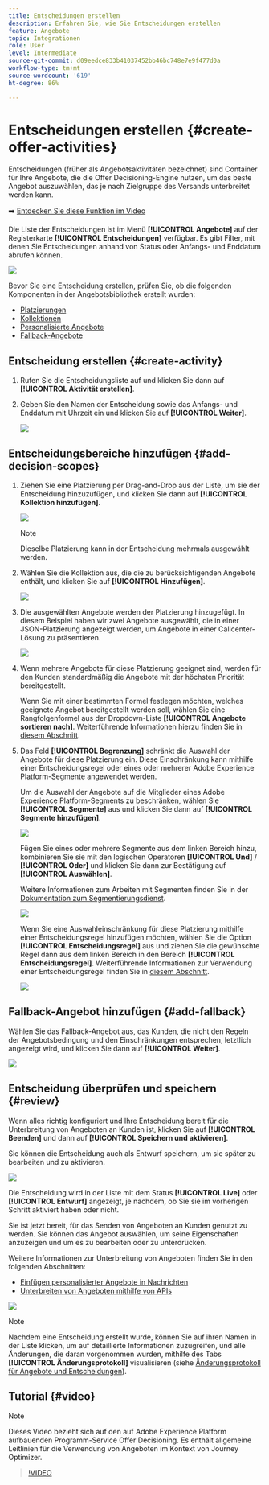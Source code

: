```yaml
---
title: Entscheidungen erstellen
description: Erfahren Sie, wie Sie Entscheidungen erstellen
feature: Angebote
topic: Integrationen
role: User
level: Intermediate
source-git-commit: d09eedce833b41037452bb46bc748e7e9f477d0a
workflow-type: tm+mt
source-wordcount: '619'
ht-degree: 86%

---
```


# Entscheidungen erstellen {#create-offer-activities}

Entscheidungen (früher als Angebotsaktivitäten bezeichnet) sind Container für Ihre Angebote, die die Offer Decisioning-Engine nutzen, um das beste Angebot auszuwählen, das je nach Zielgruppe des Versands unterbreitet werden kann.

➡️ [Entdecken Sie diese Funktion im Video](#video)

Die Liste der Entscheidungen ist im Menü **[!UICONTROL Angebote]** auf der Registerkarte **[!UICONTROL Entscheidungen]** verfügbar. Es gibt Filter, mit denen Sie Entscheidungen anhand von Status oder Anfangs- und Enddatum abrufen können.

![](../../assets/activities-list.png)

Bevor Sie eine Entscheidung erstellen, prüfen Sie, ob die folgenden Komponenten in der Angebotsbibliothek erstellt wurden:

* [Platzierungen](../offer-library/creating-placements.md)
* [Kollektionen](../offer-library/creating-collections.md)
* [Personalisierte Angebote](../offer-library/creating-personalized-offers.md)
* [Fallback-Angebote](../offer-library/creating-fallback-offers.md)

## Entscheidung erstellen {#create-activity}

1. Rufen Sie die Entscheidungsliste auf und klicken Sie dann auf **[!UICONTROL Aktivität erstellen]**.

1. Geben Sie den Namen der Entscheidung sowie das Anfangs- und Enddatum mit Uhrzeit ein und klicken Sie auf **[!UICONTROL Weiter]**.

   ![](../../assets/activities-name.png)

## Entscheidungsbereiche hinzufügen {#add-decision-scopes}

1. Ziehen Sie eine Platzierung per Drag-and-Drop aus der Liste, um sie der Entscheidung hinzuzufügen, und klicken Sie dann auf **[!UICONTROL Kollektion hinzufügen]**.

   ![](../../assets/activities-placement.png)

   >[!NOTE]
   >
   >Dieselbe Platzierung kann in der Entscheidung mehrmals ausgewählt werden.

1. Wählen Sie die Kollektion aus, die die zu berücksichtigenden Angebote enthält, und klicken Sie auf **[!UICONTROL Hinzufügen]**.

   ![](../../assets/activities-collection.png)

1. Die ausgewählten Angebote werden der Platzierung hinzugefügt. In diesem Beispiel haben wir zwei Angebote ausgewählt, die in einer JSON-Platzierung angezeigt werden, um Angebote in einer Callcenter-Lösung zu präsentieren.

   ![](../../assets/offers-added.png)

1. Wenn mehrere Angebote für diese Platzierung geeignet sind, werden für den Kunden standardmäßig die Angebote mit der höchsten Priorität bereitgestellt.

   Wenn Sie mit einer bestimmten Formel festlegen möchten, welches geeignete Angebot bereitgestellt werden soll, wählen Sie eine Rangfolgenformel aus der Dropdown-Liste **[!UICONTROL Angebote sortieren nach]**. Weiterführende Informationen hierzu finden Sie in [diesem Abschnitt](../offer-activities/configure-offer-selection.md).

1. Das Feld **[!UICONTROL Begrenzung]** schränkt die Auswahl der Angebote für diese Platzierung ein. Diese Einschränkung kann mithilfe einer Entscheidungsregel oder eines oder mehrerer Adobe Experience Platform-Segmente angewendet werden.

   Um die Auswahl der Angebote auf die Mitglieder eines Adobe Experience Platform-Segments zu beschränken, wählen Sie **[!UICONTROL Segmente]** aus und klicken Sie dann auf **[!UICONTROL Segmente hinzufügen]**.

   ![](../../assets/activity_constraint_segment.png)

   Fügen Sie eines oder mehrere Segmente aus dem linken Bereich hinzu, kombinieren Sie sie mit den logischen Operatoren **[!UICONTROL Und]** / **[!UICONTROL Oder]** und klicken Sie dann zur Bestätigung auf **[!UICONTROL Auswählen]**.

   Weitere Informationen zum Arbeiten mit Segmenten finden Sie in der [Dokumentation zum Segmentierungsdienst](https://experienceleague.adobe.com/docs/experience-platform/segmentation/home.html).

   ![](../../assets/activity_constraint_segment2.png)

   Wenn Sie eine Auswahleinschränkung für diese Platzierung mithilfe einer Entscheidungsregel hinzufügen möchten, wählen Sie die Option **[!UICONTROL Entscheidungsregel]** aus und ziehen Sie die gewünschte Regel dann aus dem linken Bereich in den Bereich **[!UICONTROL Entscheidungsregel]**. Weiterführende Informationen zur Verwendung einer Entscheidungsregel finden Sie in [diesem Abschnitt](../offer-library/creating-decision-rules.md).

   ![](../../assets/activity_constraint_rule.png)

## Fallback-Angebot hinzufügen {#add-fallback}

Wählen Sie das Fallback-Angebot aus, das Kunden, die nicht den Regeln der Angebotsbedingung und den Einschränkungen entsprechen, letztlich angezeigt wird, und klicken Sie dann auf **[!UICONTROL Weiter]**.

![](../../assets/add-fallback-offer.png)

## Entscheidung überprüfen und speichern {#review}

Wenn alles richtig konfiguriert und Ihre Entscheidung bereit für die Unterbreitung von Angeboten an Kunden ist, klicken Sie auf **[!UICONTROL Beenden]** und dann auf **[!UICONTROL Speichern und aktivieren]**.

Sie können die Entscheidung auch als Entwurf speichern, um sie später zu bearbeiten und zu aktivieren.

![](../../assets/save-activities.png)

Die Entscheidung wird in der Liste mit dem Status **[!UICONTROL Live]** oder **[!UICONTROL Entwurf]** angezeigt, je nachdem, ob Sie sie im vorherigen Schritt aktiviert haben oder nicht.

Sie ist jetzt bereit, für das Senden von Angeboten an Kunden genutzt zu werden. Sie können das Angebot auswählen, um seine Eigenschaften anzuzeigen und um es zu bearbeiten oder zu unterdrücken.

Weitere Informationen zur Unterbreitung von Angeboten finden Sie in den folgenden Abschnitten:

* [Einfügen personalisierter Angebote in Nachrichten](../../deliver-personalized-offers.md)
* [Unterbreiten von Angeboten mithilfe von APIs](../api-reference/decisions-api/deliver-offers.md)

![](../../assets/activities-created.png)

>[!NOTE]
>
>Nachdem eine Entscheidung erstellt wurde, können Sie auf ihren Namen in der Liste klicken, um auf detaillierte Informationen zuzugreifen, und alle Änderungen, die daran vorgenommen wurden, mithilfe des Tabs **[!UICONTROL Änderungsprotokoll]** visualisieren (siehe [Änderungsprotokoll für Angebote und Entscheidungen](../get-started/user-interface.md#changes-log)).

## Tutorial {#video}

>[!NOTE]
>
>Dieses Video bezieht sich auf den auf Adobe Experience Platform aufbauenden Programm-Service Offer Decisioning. Es enthält allgemeine Leitlinien für die Verwendung von Angeboten im Kontext von Journey Optimizer.

>[!VIDEO](https://video.tv.adobe.com/v/329606?quality=12)
